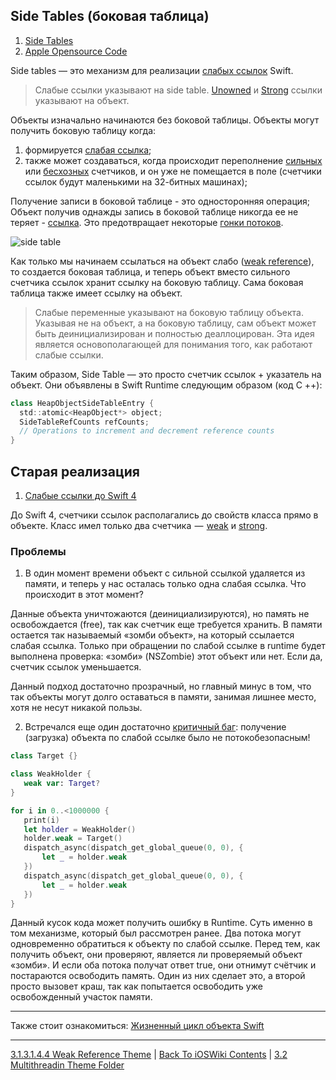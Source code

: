 ## Side Tables (боковая таблица)

1. [Side Tables](https://itnan.ru/post.php?c=1&p=592385)
2. [Apple Opensource Code](https://github.com/apple/swift/blob/main/stdlib/public/SwiftShims/swift/shims/RefCount.h)

Side tables — это механизм для реализации [слабых ссылок](./3.1.3.1.4.4%20Weak.md) Swift.

> Слабые ссылки указывают на  side table. [Unowned](./3.1.3.1.4.3%20Unowned.md) и [Strong](./3.1.3.1.4.2%20Strong.md) ссылки указывают на объект.

Объекты изначально начинаются без боковой таблицы. Объекты могут получить боковую таблицу когда: 
1) формируется [слабая ссылка](./3.1.3.1.4.4%20Weak.md);
2) также может создаваться, когда происходит переполнение [сильных](./3.1.3.1.4.2%20Strong.md) или [бесхозных](./3.1.3.1.4.3%20Unowned.md) счетчиков, и он уже не помещается в поле (счетчики ссылок будут маленькими на 32-битных машинах);

Получение записи в боковой таблице - это односторонняя операция; Объект получив однажды запись в боковой таблице никогда ее не теряет - [ссылка](https://alexdremov.me/dive-into-swifts-memory-management/). Это предотвращает некоторые [гонки потоков](/3%20Memory%20and%20Concurrency/3.2%20Concurrency/ProblemsOfConcurrency.md).

![side table](https://alexdremov.me/content/images/2023/01/Screenshot-2023-01-08-at-15.20.34.png)

Как только мы начинаем ссылаться на объект слабо ([weak reference](./3.1.3.1.4.4%20Weak.md)), то создается боковая таблица, и теперь объект вместо сильного счетчика ссылок хранит ссылку на боковую таблицу. Сама боковая таблица также имеет ссылку на объект.

> Слабые переменные указывают на боковую таблицу объекта. Указывая не на объект, а на боковую таблицу, сам объект может быть деинициализирован и полностью деаллоцирован. Эта идея является основополагающей для понимания того, как работают слабые ссылки. 

Таким образом, Side Table — это просто счетчик ссылок + указатель на объект. Они объявлены в Swift Runtime следующим образом (код C ++):

```swift
class HeapObjectSideTableEntry {
  std::atomic<HeapObject*> object;
  SideTableRefCounts refCounts;
  // Operations to increment and decrement reference counts
}
```

## Старая реализация

1. [Слабые ссылки до Swift 4](https://mikeash.com/pyblog/friday-qa-2017-09-22-swift-4-weak-references.html)

До Swift 4, счетчики ссылок располагались до свойств класса прямо в объекте. Класс имел только два счетчика  —  [weak](./3.1.3.1.4.4%20Weak.md) и [strong](./3.1.3.1.4.2%20Strong.md). 

### Проблемы

1) В один момент времени объект с сильной ссылкой удаляется из памяти, и теперь у нас осталась только одна слабая ссылка. Что происходит в этот момент? 

Данные объекта уничтожаются (деинициализируются), но память не освобождается (free), так как счетчик еще требуется хранить. В памяти остается так называемый «зомби объект», на который ссылается слабая ссылка. Только при обращении по слабой ссылке в runtime будет выполнена проверка: «зомби» (NSZombie) этот объект или нет. Если да, счетчик ссылок уменьшается.

Данный подход достаточно прозрачный, но главный минус в том, что так объекты могут долго оставаться в памяти, занимая лишнее место, хотя не несут никакой пользы.

2) Встречался еще один достаточно [критичный баг](https://github.com/apple/swift/issues/42814): получение (загрузка) объекта по слабой ссылке было не потокобезопасным!

```swift
class Target {}

class WeakHolder {
   weak var: Target?
}

for i in 0..<1000000 {
   print(i)
   let holder = WeakHolder()
   holder.weak = Target()
   dispatch_async(dispatch_get_global_queue(0, 0), {
       let _ = holder.weak
   })
   dispatch_async(dispatch_get_global_queue(0, 0), {
       let _ = holder.weak
   })
}
```

Данный кусок кода может получить ошибку в Runtime. Суть именно в том механизме, который был рассмотрен ранее. Два потока могут одновременно обратиться к объекту по слабой ссылке. Перед тем, как получить объект, они проверяют, является ли проверяемый объект «зомби». И если оба потока получат ответ true, они отнимут счётчик и постараются освободить память. Один из них сделает это, а второй просто вызовет краш, так как попытается освободить уже освобожденный участок памяти.

---

Также стоит ознакомиться: [Жизненный цикл объекта Swift](/5%20Swift/5.3%20DataRepresentations/5.2.1%20DataTypes/5.2.1.3%20ReferenceTypes/Class/ObjectLifeCycle.md)

---

[3.1.3.1.4.4 Weak Reference Theme](./3.1.3.1.4.3%20Unowned.md) | [Back To iOSWiki Contents](https://github.com/eldaroid/iOSWiki) | [3.2 Multithreadin Theme Folder](/3.2%20Multithreading/)
